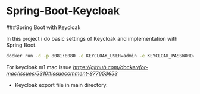 # Spring-Boot-Keycloak

###Spring Boot with Keycloak

In this project i do basic settings of Keycloak and implementation with Spring Boot.

```bash
docker run -d -p 8081:8080 -e KEYCLOAK_USER=admin -e KEYCLOAK_PASSWORD=admin jboss/keycloak
```

For keycloak m1 mac issue
*https://github.com/docker/for-mac/issues/5310#issuecomment-877653653*

- Keycloak export file in main directory.

